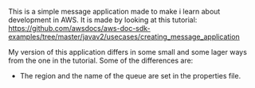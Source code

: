 This is a simple message application made to make i learn about development in AWS.
It is made by looking at this tutorial:
https://github.com/awsdocs/aws-doc-sdk-examples/tree/master/javav2/usecases/creating_message_application

My version of this application differs in some small and some lager ways from the one in the tutorial. 
Some of the differences are:
 * The region and the name of the queue are set in the properties file.